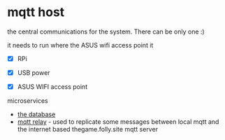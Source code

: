 # mqtt host

the central communications for the system.
There can be only one :)

it needs to run where the ASUS wifi access point it

* [x] RPi
* [x] USB power
* [x] ASUS WIFI access point


microservices

* [the database](../../src/RPi/database/main.py)
* [mqtt relay](deployments/mqtt/main.py) - used to replicate some messages between local mqtt and the internet based thegame.folly.site mqtt server
